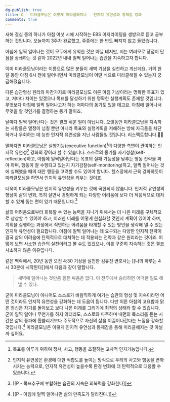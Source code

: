 ```yaml
---
dg-publish: true
title: O - 미라클모닝은 어떻게 미라클해지나 - 인지적 유연성과 통제감 강화
comments: true
---
```


새해 결심 중의 하나가 아침 여섯 시에 시작하는 EBS 이지라이팅을 생방으로 듣고 공부하는 것입니다. 오늘까지 3주차 완료했고, 주중에는 한 번도 빠지지 않고 들었습니다.

아침에 일찍 일어나는 것이 모두에게 유익한 것은 아닐 테지만, 저는 여러모로 장점이 단점을 상쇄하는 것 같아 2022년 내내 일찍 일어나는 습관을 지속하고자 합니다.

이미 미라클모닝이라는 이름으로 많은 분들이 새벽 기상을 실천하고 계신데요. 거의 한 달 동안 아침 6시 전에 일어나면서 미라클모닝이 어떤 식으로 미라클해질 수 있는지 궁금해졌습니다.

다른 습관형성 원리와 마찬가지로 미라클모닝도 이른 아침 기상이라는 명확한 목표가 있고, 저마다 차이는 있겠으나 목표를 달성하기 위한 명확한 실행계획도 존재할 것입니다. 무엇보다 아침에 일찍 일어나고자 하는 저마다의 동기도 있을 테고요. 아침에 일어나서 무엇을 할 것인가를 결정하는 동기 말이죠.

날마다 일찍 일어난다는 것은 결코 쉬운 일이 아닙니다. 오랫동안 미라클모닝을 지속하는 사람들은 열정이 넘칠 뿐만 아니라 목표와 실행계획을 저해하는 방해 자극들을 차단하거나 우회하는 데 능한 인지적 유연성을 지닌 사람들일 것입니다. 리스펙트합니다.👍🏻

말하자면 미라클모닝은 실행기능(executive function)[^1]의 다양한 측면이 관여하는 인지적 유연성[^2] 강화의 장이라 할 수 있습니다. 스스로의 동기를 자기성찰(self-reflection)하고, 아침에 일찍일어난다는 목표의 실패 가능성을 낮추는 행동 전략을 짜야 하며, 행동이 잘 수행되고 있는지 자기감찰(self-monitoring)하고, 일찍 일어나는 것에 실패했을 때의 대안 행동을 고려할 수도 있어야 합니다. 헬스장에서 근육 강화하듯이 미라클모닝을 하면서 인지적 유연성을 키우는 것이죠. 

더욱이 미라클모닝은 인지적 유연성을 키우는 것에 국한되지 않습니다. 인지적 유연성의 향상이 삶의 변화, 특히 살면서 경험하게 되는 다양한 어려움에 보다 더 적응적으로 대처할 수 있게 돕는 면이 있기 때문입니다.[^3]

삶의 어려움으로부터 회복할 수 있는 능력을 지니기 위해서는 더 나은 미래를 구체적으로 상상할 수 있어야 하고, 이러한 미래를 어떻게 현실화할 것인지 계획이 있어야 하며, 계획을 실행하는 과정에서 직면하는 어려움을 타개할 수 있는 방안을 생각해 낼 수 있는 인지적 유연성이 필요합니다. 아침에 일찍 일어나는 데 요구되는 다양한 인지적 전략이 결국 삶의 어려움에 탄력적으로 대처하는 데 적용되는 전략과 같은 원리라는 것이죠. 어떻게 보면 사소한 습관의 실천이라고 볼 수도 있겠으나, 이를 꾸준히 지속하는 것은 결코 사소하지 않은 이유입니다. 

같은 맥락에서, 20년 동안 오전 4:30 기상을 실천한 김유진 변호사는 [[나의 하루는 4시 30분에 시작된다]]에서 다음과 같이 말합니다.

>새벽에 일어나는 것만큼 힘든 싸움은 없다. 이 전투에서 승리하면 어떠한 일도 해낼 수 있다.

굳이 미라클모닝이 아니어도 스스로가 바람직하게 여기는 습관의 형성 및 지속이라면 어떤 것이라도 인지적 유연성을 강화하는 데 도움이 됩니다. 다만 이른 아침의 고요함과 맑은 정신은 자기를 돌아보고 보다 나은 미래를 그리기에 최적의 상태라 할 수 있습니다. 굳이 일찍 일어나 무언가를 하지 않더라도, 스스로와 마주하며 내면의 목소리를 듣는 시간은 삶의 풍파에 휩쓸리기보다 주도적으로 자신의 삶을 이끌어나간다는 느낌을 강화할 것입니다.[^4] 미라클모닝은 이렇게 인지적 유연성과 통제감을 통해 미라클해지는 것 아닐까 싶어요. 

[^1]: 목표를 이루기 위하여 정서, 사고, 행동을 조절하는 고차적 인지기능입니다. 
[^2]: 인지적 유연성은 환경에 대한 적합도를 높이는 방식으로 우리의 사고와 행동을 변화시키는 능력으로, 인지적 유연성이 높을수록 환경 변화에 더 탄력적으로 대응할 수 있습니다.
[^3]: [[P - 목표추구에 부합하는 습관의 지속은 회복력을 강화한다]]
[^4]: [[P - 아침에 일찍 일어나면 삶의 만족도가 달라진다.]]